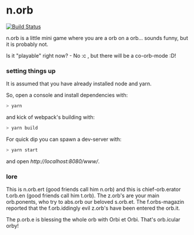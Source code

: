 # n.orb
[![Build Status](https://travis-ci.org/LarsEngeln/n.orb.svg?branch=master)](https://travis-ci.org/LarsEngeln/n.orb)

n.orb is a little mini game where you are a orb on a orb... sounds funny, but it is probably not.

Is it "playable" right now? - No :c , but there will be a co-orb-mode :D!

### setting things up
It is assumed that you have already installed node and yarn.

So, open a console and install dependencies with:
```sh
> yarn
```
and kick of webpack's building with:
```sh
> yarn build
```
For quick dip you can spawn a dev-server with:
```sh
> yarn start
```
and open _http://localhost:8080/www/_.

### lore
This is n.orb.ert (good friends call him n.orb) and this is chief-orb.erator t.orb.en (good friends call him t.orb).
The z.orb's are your main orb.ponents, who try to abs.orb our beloved s.orb.et.
The f.orbs-magazin reported that the f.orb.iddingly evil z.orb's have been entered the orb.it. 

The p.orb.e is blessing the whole orb with Orbi et Orbi.
That's orb.icular orby!

